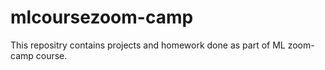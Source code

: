 # mlcoursezoom-camp
This repositry contains projects and homework done as part of ML zoom-camp course.  
